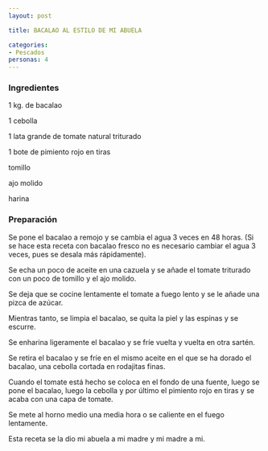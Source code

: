 ```yaml
---
layout: post

title: BACALAO AL ESTILO DE MI ABUELA

categories:
- Pescados
personas: 4 
---
```

<h3>Ingredientes</h3>
1 kg. de bacalao

1 cebolla

1 lata grande de tomate natural triturado

1 bote de pimiento rojo en tiras

tomillo

ajo molido

harina

<h3>Preparación</h3>
Se pone el bacalao a remojo y se cambia el agua 3 veces en 48 horas. (Si se hace esta receta con bacalao fresco no es necesario cambiar el agua 3 veces, pues se desala más rápidamente).

Se echa un poco de aceite en una cazuela y se añade el tomate triturado con un poco de tomillo y el ajo molido.

Se deja que se cocine lentamente el tomate a fuego lento y se le añade una pizca de azúcar.

Mientras tanto, se limpia el bacalao, se quita la piel y las espinas y se escurre.

Se enharina ligeramente el bacalao y se fríe vuelta y vuelta en otra sartén.

Se retira el bacalao y se fríe en el mismo aceite en el que se ha dorado el bacalao, una cebolla cortada en rodajitas finas.

Cuando el tomate está hecho se coloca en el fondo de una fuente, luego se pone el bacalao, luego la cebolla y por último el pimiento rojo en tiras y se acaba con una capa de tomate.

Se mete al horno medio una media hora o se caliente en el fuego lentamente.

Esta receta se la dio mi abuela a mi madre y mi madre a mi.
